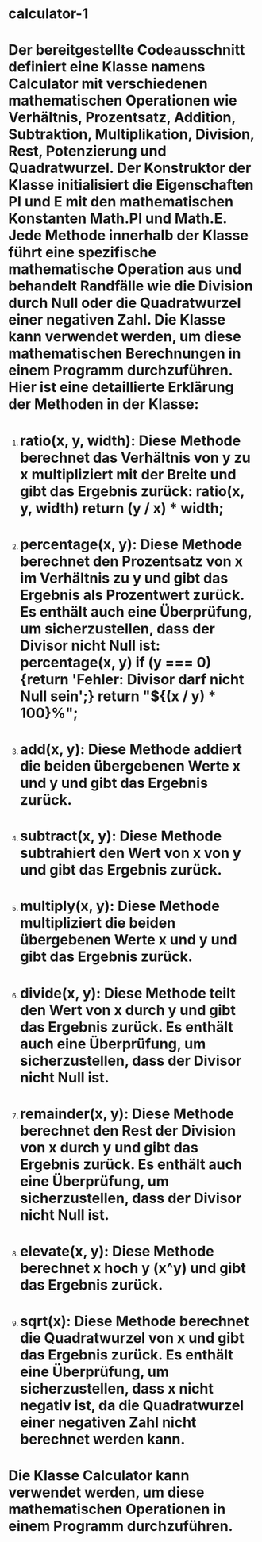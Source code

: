 # calculator-1

# Der bereitgestellte Codeausschnitt definiert eine Klasse namens Calculator mit verschiedenen mathematischen Operationen wie Verhältnis, Prozentsatz, Addition, Subtraktion, Multiplikation, Division, Rest, Potenzierung und Quadratwurzel. Der Konstruktor der Klasse initialisiert die Eigenschaften PI und E mit den mathematischen Konstanten Math.PI und Math.E. Jede Methode innerhalb der Klasse führt eine spezifische mathematische Operation aus und behandelt Randfälle wie die Division durch Null oder die Quadratwurzel einer negativen Zahl. Die Klasse kann verwendet werden, um diese mathematischen Berechnungen in einem Programm durchzuführen. Hier ist eine detaillierte Erklärung der Methoden in der Klasse:

1. # ratio(x, y, width): Diese Methode berechnet das Verhältnis von y zu x multipliziert mit der Breite und gibt das Ergebnis zurück: ratio(x, y, width)      return (y / x) * width;

2. # percentage(x, y): Diese Methode berechnet den Prozentsatz von x im Verhältnis zu y und gibt das Ergebnis als Prozentwert zurück. Es enthält auch eine Überprüfung, um sicherzustellen, dass der Divisor nicht Null ist: percentage(x, y) if (y === 0) {return 'Fehler: Divisor darf nicht Null sein';} return "${(x / y) * 100}%";

3. # add(x, y): Diese Methode addiert die beiden übergebenen Werte x und y und gibt das Ergebnis zurück.

4. # subtract(x, y): Diese Methode subtrahiert den Wert von x von y und gibt das Ergebnis zurück.

5. # multiply(x, y): Diese Methode multipliziert die beiden übergebenen Werte x und y und gibt das Ergebnis zurück.

6. # divide(x, y): Diese Methode teilt den Wert von x durch y und gibt das Ergebnis zurück. Es enthält auch eine Überprüfung, um sicherzustellen, dass der Divisor nicht Null ist.

7. # remainder(x, y): Diese Methode berechnet den Rest der Division von x durch y und gibt das Ergebnis zurück. Es enthält auch eine Überprüfung, um sicherzustellen, dass der Divisor nicht Null ist.

8. # elevate(x, y): Diese Methode berechnet x hoch y (x^y) und gibt das Ergebnis zurück.

9. # sqrt(x): Diese Methode berechnet die Quadratwurzel von x und gibt das Ergebnis zurück. Es enthält eine Überprüfung, um sicherzustellen, dass x nicht negativ ist, da die Quadratwurzel einer negativen Zahl nicht berechnet werden kann.

# Die Klasse Calculator kann verwendet werden, um diese mathematischen Operationen in einem Programm durchzuführen.

